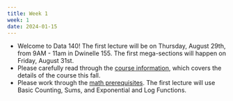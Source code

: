 ```yaml
---
title: Week 1
week: 1
date: 2024-01-15
---
```


- Welcome to Data 140! The first lecture will be on Thursday, August 29th, from 9AM - 11am in Dwinelle 155. The first mega-sections will happen on Friday, August 31st.
- Please carefully read through the [course information](course-info), which covers the details of the course this fall.
- Please work through the [math prerequisites](resources/prereqs). The first lecture will use Basic Counting, Sums, and Exponential and Log Functions.
